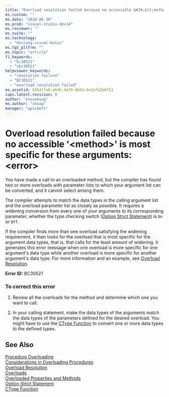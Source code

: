 ```yaml
---
title: "Overload resolution failed because no accessible &#39;&lt;method&gt;&#39; is most specific for these arguments:&lt;error&gt; | Microsoft Docs"
ms.custom: ""
ms.date: "2018-06-30"
ms.prod: "visual-studio-dev14"
ms.reviewer: ""
ms.suite: ""
ms.technology: 
  - "devlang-visual-basic"
ms.tgt_pltfrm: ""
ms.topic: "article"
f1_keywords: 
  - "bc30521"
  - "vbc30521"
helpviewer_keywords: 
  - "resolution failure"
  - "BC30521"
  - "overload resolution failed"
ms.assetid: b8b41fa0-a64b-4e74-8443-be3afd2b6f11
caps.latest.revision: 9
author: "stevehoag"
ms.author: "shoag"
manager: "wpickett"
---
```

# Overload resolution failed because no accessible &#39;&lt;method&gt;&#39; is most specific for these arguments:&lt;error&gt;
You have made a call to an overloaded method, but the compiler has found two or more overloads with parameter lists to which your argument list can be converted, and it cannot select among them.  
  
 The compiler attempts to match the data types in the calling argument list and the overload parameter list as closely as possible. It requires a widening conversion from every one of your arguments to its corresponding parameter, whether the type checking switch ([Option Strict Statement](http://msdn.microsoft.com/library/5883e0c1-a920-4274-8e46-b0ff047eaee5)) is `On` or `Off`.  
  
 If the compiler finds more than one overload satisfying the widening requirement, it then looks for the overload that is most specific for the argument data types, that is, that calls for the least amount of widening. It generates this error message when one overload is more specific for one argument's data type while another overload is more specific for another argument's data type. For more information and an example, see [Overload Resolution](http://msdn.microsoft.com/library/766115d1-4352-45fb-859f-6063e0de0ec0).  
  
 **Error ID:** BC30521  
  
### To correct this error  
  
1.  Review all the overloads for the method and determine which one you want to call.  
  
2.  In your calling statement, make the data types of the arguments match the data types of the parameters defined for the desired overload. You might have to use the [CType Function](http://msdn.microsoft.com/library/dd4b29e7-6fa1-428c-877e-69955420bb72) to convert one or more data types to the defined types.  
  
## See Also  
 [Procedure Overloading](http://msdn.microsoft.com/library/fbc7fb18-e3b2-48b6-b554-64c00ed09d2a)   
 [Considerations in Overloading Procedures](http://msdn.microsoft.com/library/a2001248-10d0-42c5-b0ce-eeedc987319f)   
 [Overload Resolution](http://msdn.microsoft.com/library/766115d1-4352-45fb-859f-6063e0de0ec0)   
 [Overloads](http://msdn.microsoft.com/library/0c6820b8-25b2-4664-bc59-5ca93c99c042)   
 [Overloaded Properties and Methods](http://msdn.microsoft.com/library/b686fb97-e7d7-4001-afaa-6650cba08f0d)   
 [Option Strict Statement](http://msdn.microsoft.com/library/5883e0c1-a920-4274-8e46-b0ff047eaee5)   
 [CType Function](http://msdn.microsoft.com/library/dd4b29e7-6fa1-428c-877e-69955420bb72)